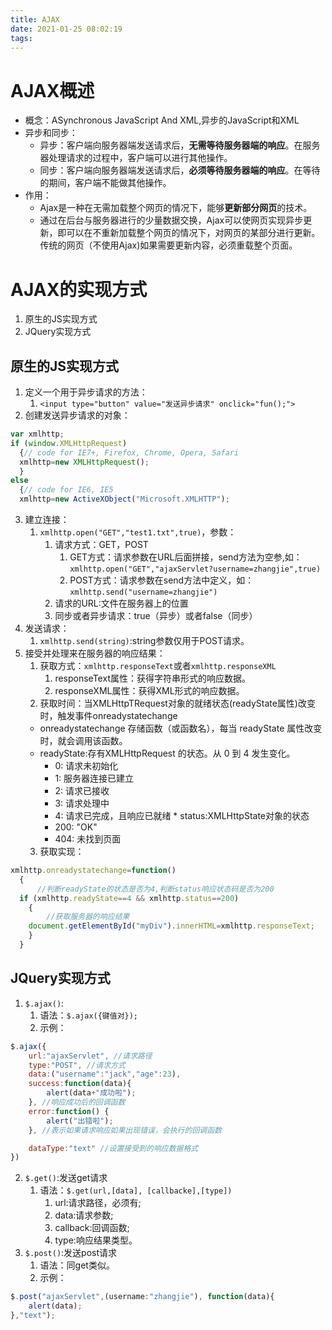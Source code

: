 ```yaml
---
title: AJAX
date: 2021-01-25 08:02:19
tags:
---
```


# AJAX概述

* 概念：ASynchronous JavaScript And XML,异步的JavaScript和XML
* 异步和同步：
  * 异步：客户端向服务器端发送请求后，**无需等待服务器端的响应**。在服务器处理请求的过程中，客户端可以进行其他操作。
  * 同步：客户端向服务器端发送请求后，**必须等待服务器端的响应**。在等待的期间，客户端不能做其他操作。
* 作用：
  * Ajax是一种在无需加载整个网页的情况下，能够**更新部分网页**的技术。
  * 通过在后台与服务器进行的少量数据交换，Ajax可以使网页实现异步更新，即可以在不重新加载整个网页的情况下，对网页的某部分进行更新。传统的网页（不使用Ajax)如果需要更新内容，必须重载整个页面。

# AJAX的实现方式

1. 原生的JS实现方式
2. JQuery实现方式


## 原生的JS实现方式

1. 定义一个用于异步请求的方法：
   1. `<input type="button" value="发送异步请求" onclick="fun();">`
2. 创建发送异步请求的对象：
```javascript
var xmlhttp;
if (window.XMLHttpRequest)
  {// code for IE7+, Firefox, Chrome, Opera, Safari
  xmlhttp=new XMLHttpRequest();
  }
else
  {// code for IE6, IE5
  xmlhttp=new ActiveXObject("Microsoft.XMLHTTP");
```
3. 建立连接：
    1. `xmlhttp.open("GET","test1.txt",true)`，参数：
       1. 请求方式：GET，POST
          1. GET方式：请求参数在URL后面拼接，send方法为空参,如：`xmlhttp.open("GET","ajaxServlet?username=zhangjie",true)`
          2. POST方式：请求参数在send方法中定义，如：`xmlhttp.send("username=zhangjie")`
       2. 请求的URL:文件在服务器上的位置
       3. 同步或者异步请求：true（异步）或者false（同步）
4. 发送请求：
   1. `xmlhttp.send(string)`:string参数仅用于POST请求。
5. 接受并处理来在服务器的响应结果：
   1. 获取方式：`xmlhttp.responseText`或者`xmlhttp.responseXML`
      1. responseText属性：获得字符串形式的响应数据。
      2. responseXML属性：获得XML形式的响应数据。
    2. 获取时间：当XMLHttpTRequest对象的就绪状态(readyState属性)改变时，触发事件onreadystatechange
      * onreadystatechange	存储函数（或函数名），每当 readyState 属性改变时，就会调用该函数。
      * readyState:存有XMLHttpRequest 的状态。从 0 到 4 发生变化。
        * 0: 请求未初始化
        * 1: 服务器连接已建立
        * 2: 请求已接收
        * 3: 请求处理中
        * 4: 请求已完成，且响应已就绪
       * status:XMLHttpState对象的状态	
        * 200: "OK"
        * 404: 未找到页面
    3. 获取实现：
```javascript
xmlhttp.onreadystatechange=function()
  {
      //判断readyState的状态是否为4,判断status响应状态码是否为200
  if (xmlhttp.readyState==4 && xmlhttp.status==200)
    {
        //获取服务器的响应结果
    document.getElementById("myDiv").innerHTML=xmlhttp.responseText;
    }
  }
```
## JQuery实现方式

1. `$.ajax()`:
   1. 语法：`$.ajax({键值对});`
   2. 示例：
```javascript
$.ajax({
    url:"ajaxServlet", //请求路径
    type:"POST", //请求方式
    data:("username":"jack","age":23),
    success:function(data){
        alert(data+"成功啦");
    }, //响应成功后的回调函数
    error:function() {
        alert("出错啦");
    }, //表示如果请求响应如果出现错误，会执行的回调函数

    dataType:"text" //设置接受到的响应数据格式
})
```
2. `$.get()`:发送get请求
   1. 语法：`$.get(url,[data], [callbacke],[type])`
      1. url:请求路径，必须有;
      2. data:请求参数;
      3. callback:回调函数;
      4. type:响应结果类型。
3. `$.post()`:发送post请求
   1. 语法：同get类似。
   2. 示例：
```javascript
$.post("ajaxServlet",(username:"zhangjie"), function(data){
    alert(data);
},"text");
```
